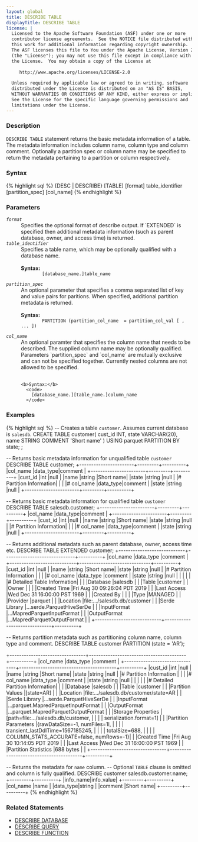 ```yaml
---
layout: global
title: DESCRIBE TABLE
displayTitle: DESCRIBE TABLE
license: |
  Licensed to the Apache Software Foundation (ASF) under one or more
  contributor license agreements.  See the NOTICE file distributed with
  this work for additional information regarding copyright ownership.
  The ASF licenses this file to You under the Apache License, Version 2.0
  (the "License"); you may not use this file except in compliance with
  the License.  You may obtain a copy of the License at
 
     http://www.apache.org/licenses/LICENSE-2.0
 
  Unless required by applicable law or agreed to in writing, software
  distributed under the License is distributed on an "AS IS" BASIS,
  WITHOUT WARRANTIES OR CONDITIONS OF ANY KIND, either express or implied.
  See the License for the specific language governing permissions and
  limitations under the License.
---
```

### Description
`DESCRIBE TABLE` statement returns the basic metadata information of a
table. The metadata information includes column name, column type
and column comment. Optionally a partition spec or column name may be specified
to return the metadata pertaining to a partition or column respectively.

### Syntax
{% highlight sql %}
{DESC | DESCRIBE} [TABLE] [format] table_identifier [partition_spec] [col_name]
{% endhighlight %}

### Parameters
<dl>
  <dt><code><em>format</em></code></dt>
  <dd>
    Specifies the optional format of describe output. If `EXTENDED` is specified
    then additional metadata information (such as parent database, owner, and access time)
    is returned. 
  </dd>
  <dt><code><em>table_identifier</em></code></dt>
  <dd>
    Specifies a table name, which may be optionally qualified with a database name.<br><br>
    <b>Syntax:</b>
      <code>
        [database_name.]table_name
      </code>
  </dd>
  <dt><code><em>partition_spec</em></code></dt>
  <dd>
    An optional parameter that specifies a comma separated list of key and value pairs
    for paritions. When specified, additional partition metadata is returned.<br><br>
    <b>Syntax:</b>
      <code>
        PARTITION (partition_col_name  = partition_col_val [ , ... ])
      </code>
  </dd>  
  <dt><code><em>col_name</em></code></dt>
  <dd>
    An optional paramter that specifies the column name that needs to be described.
    The supplied column name may be optionally qualified. Parameters `partition_spec`
    and `col_name` are  mutually exclusive and can not be specified together. Currently
    nested columns are not allowed to be specified.<br><br>
    
    <b>Syntax:</b>
      <code>
        [database_name.][table_name.]column_name
      </code>
   </dd>
</dl>

### Examples
{% highlight sql %}
-- Creates a table `customer`. Assumes current database is `salesdb`.
CREATE TABLE customer(
    cust_id INT,
    state VARCHAR(20),
    name STRING COMMENT 'Short name'
  )
  USING parquet
  PARTITION BY state;
  ;

-- Returns basic metadata information for unqualified table `customer`
DESCRIBE TABLE customer;
  +-----------------------+---------+----------+
  |col_name               |data_type|comment   |
  +-----------------------+---------+----------+
  |cust_id                |int      |null      |
  |name                   |string   |Short name|
  |state                  |string   |null      |
  |# Partition Information|         |          |
  |# col_name             |data_type|comment   |
  |state                  |string   |null      |
  +-----------------------+---------+----------+

-- Returns basic metadata information for qualified table `customer`
DESCRIBE TABLE salesdb.customer;
  +-----------------------+---------+----------+
  |col_name               |data_type|comment   |
  +-----------------------+---------+----------+
  |cust_id                |int      |null      |
  |name                   |string   |Short name|
  |state                  |string   |null      |
  |# Partition Information|         |          |
  |# col_name             |data_type|comment   |
  |state                  |string   |null      |
  +-----------------------+---------+----------+

-- Returns additional metadata such as parent database, owner, access time etc.
DESCRIBE TABLE EXTENDED customer;
  +----------------------------+------------------------------+----------+
  |col_name                    |data_type                     |comment   |
  +----------------------------+------------------------------+----------+
  |cust_id                     |int                           |null      |
  |name                        |string                        |Short name|
  |state                       |string                        |null      |
  |# Partition Information     |                              |          |
  |# col_name                  |data_type                     |comment   |
  |state                       |string                        |null      |
  |                            |                              |          |
  |# Detailed Table Information|                              |          |
  |Database                    |salesdb                       |          |
  |Table                       |customer                      |          |
  |Owner                       |<table owner>                 |          |
  |Created Time                |Fri Aug 30 09:26:04 PDT 2019  |          |
  |Last Access                 |Wed Dec 31 16:00:00 PST 1969  |          |
  |Created By                  |<spark version>               |          |
  |Type                        |MANAGED                       |          |
  |Provider                    |parquet                       |          |
  |Location                    |file:.../salesdb.db/customer  |          |
  |Serde Library               |...serde.ParquetHiveSerDe     |          |
  |InputFormat                 |...MapredParquetInputFormat   |          |
  |OutputFormat                |...MapredParquetOutputFormat  |          |
  +----------------------------+------------------------------+----------+

-- Returns partition metadata such as partitioning column name, column type and comment.
DESCRIBE TABLE customer PARTITION (state = 'AR');

  +--------------------------------+-----------------------------------------+----------+
  |col_name                        |data_type                                |comment   |
  +--------------------------------+-----------------------------------------+----------+
  |cust_id                         |int                                      |null      |
  |name                            |string                                   |Short name|
  |state                           |string                                   |null      |
  |# Partition Information         |                                         |          |
  |# col_name                      |data_type                                |comment   |
  |state                           |string                                   |null      |
  |                                |                                         |          |
  |# Detailed Partition Information|                                         |          |
  |Database                        |salesdb                                  |          |
  |Table                           |customer                                 |          |
  |Partition Values                |[state=AR]                               |          |
  |Location                        |file:.../salesdb.db/customer/state=AR    |          |
  |Serde Library                   |...serde.ParquetHiveSerDe                |          |
  |InputFormat                     |...parquet.MapredParquetInputFormat      |          |
  |OutputFormat                    |...parquet.MapredParquetOutputFormat     |          |
  |Storage Properties              |[path=file:.../salesdb.db/customer,      |          |
  |                                | serialization.format=1]                 |          |
  |Partition Parameters            |{rawDataSize=-1, numFiles=1l,            |          |
  |                                | transient_lastDdlTime=1567185245,       |          |
  |                                | totalSize=688,                          |          |
  |                                | COLUMN_STATS_ACCURATE=false, numRows=-1}|          |
  |Created Time                    |Fri Aug 30 10:14:05 PDT 2019             |          |
  |Last Access                     |Wed Dec 31 16:00:00 PST 1969             |          |
  |Partition Statistics            |688 bytes                                |          |
  +--------------------------------+-----------------------------------------+----------+

-- Returns the metadata for `name` column.
-- Optional `TABLE` clause is omitted and column is fully qualified.
DESCRIBE customer salesdb.customer.name;
  +---------+----------+
  |info_name|info_value|
  +---------+----------+
  |col_name |name      |
  |data_type|string    |
  |comment  |Short name|
  +---------+----------+
{% endhighlight %}

### Related Statements
- [DESCRIBE DATABASE](sql-ref-syntax-aux-describe-database.html)
- [DESCRIBE QUERY](sql-ref-syntax-aux-describe-query.html)
- [DESCRIBE FUNCTION](sql-ref-syntax-aux-describe-function.html)
